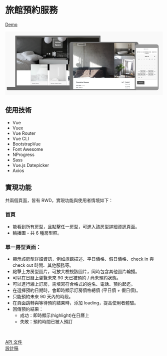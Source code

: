 # 旅館預約服務
[Demo](https://yachen168.github.io/Hotel-Reservation/)

![](./demo.png)

## 使用技術
- Vue
- Vuex
- Vue Router
- Vue CLI
- BootstrapVue
- Font Awesome
- NProgress
- Sass
- Vue.js Datepicker
- Axios

## 實現功能
共兩個頁面，皆有 RWD，實現功能與使用者情境如下：

### 首頁
- 能看到所有房型，且點擊任一房型，可進入該房型詳細資訊頁面。
- 輪播圖 - 共 6 種房型照。

### 單一房型頁面：
- 顯示該房型詳細資訊，例如旅館描述、平日價格、假日價格、check in 與 check out 時間、其他服務等。
- 點擊上方房型圖片，可放大檢視該圖片，同時包含其他圖片輪播。
- 可以在日曆上瀏覽未來 90 天已被預約 / 尚未預約狀態。
- 可以進行線上訂房，需填寫符合格式的姓名、電話、預約起迄。
- 在選擇預約日期時，會即時顯示訂房價格總價 (平日價 + 假日價)。
- 只能預約未來 90 天內的時段。
- 在頁面跳轉與等待預約結果時，添加 loading，提高使用者體驗。
- 回傳預約結果：
  - 成功：即時顯示(highlight)在日曆上
  - 失敗：預約時間已被人預訂



<br>

[API 文件](https://challenge.thef2e.com/news/17) <br>
[設計稿](https://z7x2c0v0b8.github.io/the_f2e_2nd/hotel_reservation.html#artboard0)
